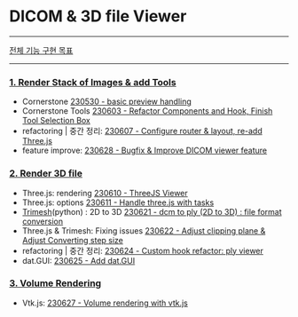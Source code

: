 # DICOM & 3D file Viewer

---

[전체 기능 구현 목표](https://github.com/dusunax/dicom-and-three-js-viewer/wiki/0.-%EA%B8%B0%EB%8A%A5-%EA%B5%AC%ED%98%84-%EB%AA%A9%ED%91%9C)

---

### [1. Render Stack of Images & add Tools](https://github.com/dusunax/dicom-and-three-js-viewer/issues/1)

- Cornerstone [230530 - basic preview handling](https://github.com/dusunax/dicom-and-three-js-viewer/issues/1#issuecomment-1568791938)
- Cornerstone Tools [230603 - Refactor Components and Hook, Finish Tool Selection Box](https://github.com/dusunax/dicom-and-three-js-viewer/issues/2)
- refactoring | 중간 정리: [230607 - Configure router & layout, re-add Three.js](https://github.com/dusunax/dicom-and-three-js-viewer/issues/4)
- feature improve: [230628 - Bugfix & Improve DICOM viewer feature](https://github.com/dusunax/dicom-and-three-js-viewer/issues/16)

### [2. Render 3D file](https://github.com/dusunax/dicom-and-three-js-viewer/issues/5)

- Three.js: rendering [230610 - ThreeJS Viewer](https://github.com/dusunax/dicom-and-three-js-viewer/issues/6)
- Three.js: options [230611 - Handle three.js with tasks](https://github.com/dusunax/dicom-and-three-js-viewer/issues/8)
- [Trimesh](https://github.com/mikedh/trimesh)(python) : 2D to 3D [230621 - dcm to ply (2D to 3D) : file format conversion](https://github.com/dusunax/dicom-and-three-js-viewer/issues/10)
- Three.js & Trimesh: Fixing issues [230622 - Adjust clipping plane & Adjust Converting step size](https://github.com/dusunax/dicom-and-three-js-viewer/issues/11)
- refactoring | 중간 정리: [230624 - Custom hook refactor: ply viewer](https://github.com/dusunax/dicom-and-three-js-viewer/issues/13)
- dat.GUI: [230625 - Add dat.GUI](https://github.com/dusunax/dicom-and-three-js-viewer/issues/14)

### [3. Volume Rendering](https://github.com/dusunax/dicom-and-three-js-viewer/issues/12)

- Vtk.js: [230627 - Volume rendering with vtk.js](https://github.com/dusunax/dicom-and-three-js-viewer/issues/15)
